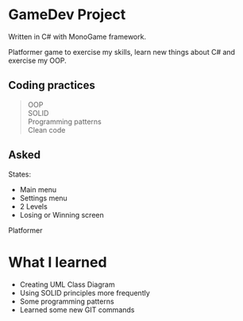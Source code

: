 # GameDev Project
Written in C# with MonoGame framework.

Platformer game to exercise my skills, learn new things about C# and exercise my OOP.

## Coding practices
> OOP  
> SOLID  
> Programming patterns   
> Clean code  

## Asked
States:
- Main menu
- Settings menu
- 2 Levels
- Losing or Winning screen

Platformer

# What I learned
- Creating UML Class Diagram
- Using SOLID principles more frequently
- Some programming patterns
- Learned some new GIT commands
